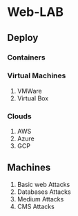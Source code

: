 # Web-LAB



## Deploy
### Containers

### Virtual Machines
1. VMWare
2. Virtual Box
### Clouds
1. AWS
2. Azure
3. GCP
## Machines
1. Basic web Attacks
2. Databases Attacks
3. Medium Attacks
4. CMS Attacks